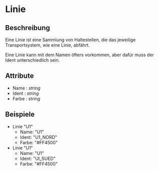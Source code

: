 # Linie

## Beschreibung

Eine Linie ist eine Sammlung von Haltestellen, die das jeweilige Transportsystem, wie eine Linie, abfährt.

Eine Linie kann mit dem Namen öfters vorkommen, aber dafür muss der Ident unterschiedlich sein.

## Attribute

* Name : *string*
* Ident : *string*
* Farbe : *string*

## Beispiele

* Linie "U1"
  * Name: "U1"
  * Ident: "U1_NORD"
  * Farbe: "#FF4500"
* Linie "U1"
  * Name: "U1"
  * Ident: "UI_SUED"
  * Farbe: "#FF4500"